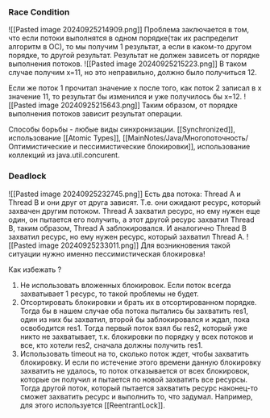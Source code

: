 ### Race Condition
![[Pasted image 20240925214909.png]]
Проблема заключается в том, что если потоки выполнятся в одном порядке(так их распределит алгоритм в ОС), то мы получим 1 результат, а если в каком-то другом порядке, то другой результат. Результат не должен зависеть от порядке выполнения потоков.
![[Pasted image 20240925215223.png]]
В таком случае получим х=11, но это неправильно, должно было получиться 12.

Если же поток 1 прочитал значение х после того, как поток 2 записал в х значение 11, то результат бы изменился и уже получилось бы х=12.
![[Pasted image 20240925215643.png]]
Таким образом, от порядке выполнения потоков зависит результат операции.

Способы борьбы - любые виды синхронизации. [[Synchronized]], использование [[Atomic Types]], [[MainNotes/Java/Многопоточность/Оптимистические и пессимистические блокировки]], использование коллекций из java.util.concurent. 

### Deadlock
![[Pasted image 20240925232745.png]]
Есть два потока: Thread A и Thread B и они друг от друга зависят. Т.е. они ожидают ресурс, который захвачен другим потоком. Thread A захватил ресурс, но ему нужен еще один, он пытается его получить, а этот другой ресурс захватил Thread B, таким образом, Thread A заблокировался. И аналогично Thread B захватил ресурс, но ему нужен ресурс, который захватил Thread A.
![[Pasted image 20240925233011.png]]
Для возникновения такой ситуации нужно именно пессимистическая блокировка! 

Как избежать ? 
1. Не использовать вложенных блокировок. Если поток всегда захватывает 1 ресурс, то такой проблемы не будет. 
2. Отсортировать блокировки и брать их в отсортированном порядке. Тогда бы в нашем случае оба потока пытались бы захватить res1, один из них бы захватил, второй бы заблокировался и ждал, пока освободится res1. Тогда первый поток взял бы res2, который уже никто не захватывает, т.к. блокировки по порядку у всех потоков и все, кто хотели res2, сначала должны получить res1.
3. Использовать timeout на то, сколько поток ждет, чтобы захватить блокировку. И если по истечение этого времени данную блокировку захватить не удалось, то поток отказывается от всех блокировок, которые он получил и пытается по новой захватить все ресурсы. Тогда другой поток, который пытается захватить ресурс наконец-то сможет захватить ресурс и выполнить то, что задумал. Например, для этого используется [[ReentrantLock]].